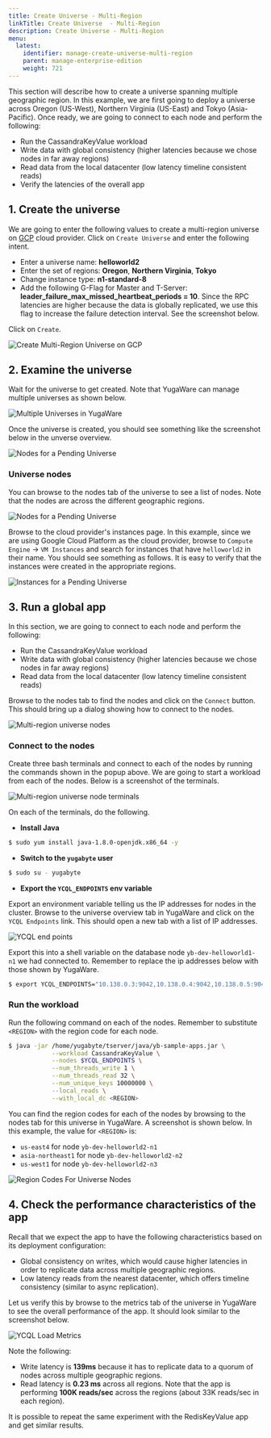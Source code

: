 ```yaml
---
title: Create Universe - Multi-Region
linkTitle: Create Universe  - Multi-Region
description: Create Universe - Multi-Region
menu:
  latest:
    identifier: manage-create-universe-multi-region
    parent: manage-enterprise-edition
    weight: 721
---
```


This section will describe how to create a universe spanning multiple geographic region. In this example, we are first going to deploy a universe across Oregon (US-West), Northern Virginia (US-East) and Tokyo (Asia-Pacific). Once ready, we are going to connect to each node and perform the following:

* Run the CassandraKeyValue workload
* Write data with global consistency (higher latencies because we chose nodes in far away regions)
* Read data from the local datacenter (low latency timeline consistent reads)
* Verify the latencies of the overall app


## 1. Create the universe

We are going to enter the following values to create a multi-region universe on [GCP](../../../deploy/enterprise-edition/configure-cloud-providers/#configure-gcp) cloud provider. Click on `Create Universe` and enter the following intent. 

- Enter a universe name: **helloworld2**
- Enter the set of regions: **Oregon**, **Northern Virginia**, **Tokyo**
- Change instance type: **n1-standard-8**
- Add the following G-Flag for Master and T-Server: **leader_failure_max_missed_heartbeat_periods = 10**. Since the RPC latencies are higher because the data is globally replicated, we use this flag to increase the failure detection interval. See the screenshot below.

Click on `Create`.

![Create Multi-Region Universe on GCP](/images/ee/multi-region-create-universe.png)


## 2. Examine the universe

Wait for the universe to get created. Note that YugaWare can manage multiple universes as shown below.

![Multiple Universes in YugaWare](/images/ee/multi-region-multiple-universes.png)

Once the universe is created, you should see something like the screenshot below in the unverse overview.

![Nodes for a Pending Universe](/images/ee/multi-region-universe-overview.png)

### Universe nodes

You can browse to the nodes tab of the universe to see a list of nodes. Note that the nodes are across the different geographic regions.

![Nodes for a Pending Universe](/images/ee/multi-region-universe-nodes.png)

Browse to the cloud provider's instances page. In this example, since we are using Google Cloud Platform as the cloud provider, browse to `Compute Engine` -> `VM Instances` and search for instances that have `helloworld2` in their name. You should see something as follows. It is easy to verify that the instances were created in the appropriate regions.

![Instances for a Pending Universe](/images/ee/multi-region-universe-gcp-instances.png)

## 3. Run a global app

In this section, we are going to connect to each node and perform the following:

* Run the CassandraKeyValue workload
* Write data with global consistency (higher latencies because we chose nodes in far away regions)
* Read data from the local datacenter (low latency timeline consistent reads)

Browse to the nodes tab to find the nodes and click on the `Connect` button. This should bring up a dialog showing how to connect to the nodes.

![Multi-region universe nodes](/images/ee/multi-region-universe-nodes-connect.png)


### Connect to the nodes

Create three bash terminals and connect to each of the nodes by running the commands shown in the popup above. We are going to start a workload from each of the nodes. Below is a screenshot of the terminals.

![Multi-region universe node terminals](/images/ee/multi-region-universe-node-shells.png)

On each of the terminals, do the following.

- **Install Java**

```{.sh .copy .separator-dollar}
$ sudo yum install java-1.8.0-openjdk.x86_64 -y
```

- **Switch to the `yugabyte` user**

```{.sh .copy .separator-dollar}
$ sudo su - yugabyte
```

- **Export the `YCQL_ENDPOINTS` env variable**

Export an environment variable telling us the IP addresses for nodes in the cluster. Browse to the universe overview tab in YugaWare and click on the `YCQL Endpoints` link. This should open a new tab with a list of IP addresses. 

![YCQL end points](/images/ee/multi-zone-universe-ycql-endpoints.png)

Export this into a shell variable on the database node `yb-dev-helloworld1-n1` we had connected to. Remember to replace the ip addresses below with those shown by YugaWare.

```{.sh .copy .separator-dollar}
$ export YCQL_ENDPOINTS="10.138.0.3:9042,10.138.0.4:9042,10.138.0.5:9042"
```


### Run the workload

Run the following command on each of the nodes. Remember to substitute `<REGION>` with the region code for each node.

```{.sh .copy .separator-dollar}
$ java -jar /home/yugabyte/tserver/java/yb-sample-apps.jar \
            --workload CassandraKeyValue \
            --nodes $YCQL_ENDPOINTS \
            --num_threads_write 1 \
            --num_threads_read 32 \
            --num_unique_keys 10000000 \
            --local_reads \
            --with_local_dc <REGION>
```

You can find the region codes for each of the nodes by browsing to the nodes tab for this universe in YugaWare. A screenshot is shown below. In this example, the value for `<REGION>` is:

- `us-east4` for node `yb-dev-helloworld2-n1`
- `asia-northeast1` for node `yb-dev-helloworld2-n2`
- `us-west1` for node `yb-dev-helloworld2-n3`

![Region Codes For Universe Nodes](/images/ee/multi-region-universe-node-regions.png)

## 4. Check the performance characteristics of the app

Recall that we expect the app to have the following characteristics based on its deployment configuration:

* Global consistency on writes, which would cause higher latencies in order to replicate data across multiple geographic regions.
* Low latency reads from the nearest datacenter, which offers timeline consistency (similar to async replication).

Let us verify this by browse to the metrics tab of the universe in YugaWare to see the overall performance of the app. It should look similar to the screenshot below.

![YCQL Load Metrics](/images/ee/multi-region-read-write-metrics.png)

Note the following:

* Write latency is **139ms** because it has to replicate data to a quorum of nodes across multiple geographic regions.
* Read latency is **0.23 ms** across all regions. Note that the app is performing **100K reads/sec** across the regions (about 33K reads/sec in each region).

It is possible to repeat the same experiment with the RedisKeyValue app and get similar results.
